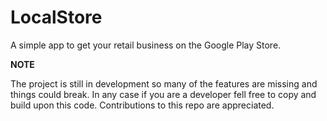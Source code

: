 # LocalStore
A simple app to get your retail business on the Google Play Store.

**NOTE**

The project is still in development so many of the features are missing and things could break. 
In any case if you are a developer fell free to copy and build upon this code. Contributions to this repo are appreciated.
